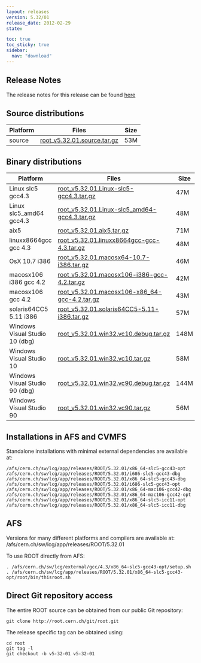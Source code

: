 ```yaml
---
layout: releases
version: 5.32/01
release_date: 2012-02-29
state:

toc: true
toc_sticky: true
sidebar:
  nav: "download"
---
```



## Release Notes
The release notes for this release can be found [here](https://root.cern.ch/root/html532/notes/release-notes.html#patch-releases)

## Source distributions

| Platform       | Files | Size |
|-----------|-------|-----|
| source | [root_v5.32.01.source.tar.gz](https://root.cern.ch/download/root_v5.32.01.source.tar.gz) |  53M |


## Binary distributions

| Platform       | Files | Size |
|-----------|-------|-----|
| Linux slc5 gcc4.3 | [root_v5.32.01.Linux-slc5-gcc4.3.tar.gz](https://root.cern.ch/download/root_v5.32.01.Linux-slc5-gcc4.3.tar.gz) |  47M |
| Linux slc5_amd64 gcc4.3 | [root_v5.32.01.Linux-slc5_amd64-gcc4.3.tar.gz](https://root.cern.ch/download/root_v5.32.01.Linux-slc5_amd64-gcc4.3.tar.gz) |  48M |
| aix5 | [root_v5.32.01.aix5.tar.gz](https://root.cern.ch/download/root_v5.32.01.aix5.tar.gz) |  71M |
| linuxx8664gcc gcc 4.3 | [root_v5.32.01.linuxx8664gcc-gcc-4.3.tar.gz](https://root.cern.ch/download/root_v5.32.01.linuxx8664gcc-gcc-4.3.tar.gz) |  48M |
| OsX 10.7 i386 | [root_v5.32.01.macosx64-10.7-i386.tar.gz](https://root.cern.ch/download/root_v5.32.01.macosx64-10.7-i386.tar.gz) |  46M |
| macosx106 i386 gcc 4.2 | [root_v5.32.01.macosx106-i386-gcc-4.2.tar.gz](https://root.cern.ch/download/root_v5.32.01.macosx106-i386-gcc-4.2.tar.gz) |  42M |
| macosx106 gcc 4.2 | [root_v5.32.01.macosx106-x86_64-gcc-4.2.tar.gz](https://root.cern.ch/download/root_v5.32.01.macosx106-x86_64-gcc-4.2.tar.gz) |  43M |
| solaris64CC5 5.11 i386 | [root_v5.32.01.solaris64CC5-5.11-i386.tar.gz](https://root.cern.ch/download/root_v5.32.01.solaris64CC5-5.11-i386.tar.gz) |  57M |
| Windows Visual Studio 10 (dbg) | [root_v5.32.01.win32.vc10.debug.tar.gz](https://root.cern.ch/download/root_v5.32.01.win32.vc10.debug.tar.gz) | 148M |
| Windows Visual Studio 10 | [root_v5.32.01.win32.vc10.tar.gz](https://root.cern.ch/download/root_v5.32.01.win32.vc10.tar.gz) |  58M |
| Windows Visual Studio 90 (dbg) | [root_v5.32.01.win32.vc90.debug.tar.gz](https://root.cern.ch/download/root_v5.32.01.win32.vc90.debug.tar.gz) | 144M |
| Windows Visual Studio 90 | [root_v5.32.01.win32.vc90.tar.gz](https://root.cern.ch/download/root_v5.32.01.win32.vc90.tar.gz) |  56M |



## Installations in AFS and CVMFS
Standalone installations with minimal external dependencies are available at:
~~~
/afs/cern.ch/sw/lcg/app/releases/ROOT/5.32.01/x86_64-slc5-gcc43-opt
/afs/cern.ch/sw/lcg/app/releases/ROOT/5.32.01/i686-slc5-gcc43-dbg
/afs/cern.ch/sw/lcg/app/releases/ROOT/5.32.01/x86_64-slc5-gcc43-dbg
/afs/cern.ch/sw/lcg/app/releases/ROOT/5.32.01/i686-slc5-gcc43-opt
/afs/cern.ch/sw/lcg/app/releases/ROOT/5.32.01/x86_64-mac106-gcc42-dbg
/afs/cern.ch/sw/lcg/app/releases/ROOT/5.32.01/x86_64-mac106-gcc42-opt
/afs/cern.ch/sw/lcg/app/releases/ROOT/5.32.01/x86_64-slc5-icc11-opt
/afs/cern.ch/sw/lcg/app/releases/ROOT/5.32.01/x86_64-slc5-icc11-dbg
~~~

## AFS
Versions for many different platforms and compilers are available at:
/afs/cern.ch/sw/lcg/app/releases/ROOT/5.32.01

To use ROOT directly from AFS:
~~~
. /afs/cern.ch/sw/lcg/external/gcc/4.3/x86_64-slc5-gcc43-opt/setup.sh
. /afs/cern.ch/sw/lcg/app/releases/ROOT/5.32.01/x86_64-slc5-gcc43-opt/root/bin/thisroot.sh
~~~

## Direct Git repository access
The entire ROOT source can be obtained from our public Git repository:

~~~
git clone http://root.cern.ch/git/root.git
~~~
The release specific tag can be obtained using:
~~~
cd root
git tag -l
git checkout -b v5-32-01 v5-32-01
~~~
